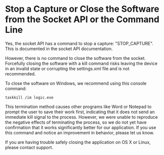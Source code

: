 # Stop a Capture or Close the Software from the Socket API or the Command Line

Yes, the socket API has a command to stop a capture: "STOP\_CAPTURE". This is documented in the socket API documentation.

However, there is no command to close the software from the socket. Forcefully closing the software with a kill command risks leaving the device in an invalid state or corrupting the settings.xml file and is not recommended.

To close the software on Windows, we recommend using this console command:

```
taskkill /im logic.exe
```

This termination method causes other programs like Word or Notepad to prompt the user to save their work first, indicating that it does not send an immediate kill signal to the process. However, we were unable to reproduce the negative effects of terminating the process, so we do not yet have confirmation that it works significantly better for our application. If you use this command and notice an improvement in behavior, please let us know.

If you are having trouble safely closing the application on OS X or Linux, please contact support.
